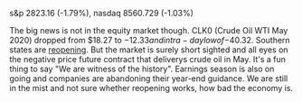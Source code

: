 s&p 2823.16 (-1.79%), nasdaq 8560.729 (-1.03%)

The big news is not in the equity market though. CLK0 (Crude Oil WTI May 2020) dropped from $18.27 to $-12.33 and intra-day low of -$40.32.
Southern states are [reopening](https://www.nbcnews.com/news/us-news/georgia-elsewhere-south-governors-begin-lifting-coronavirus-restrictions-n1188391).
But the market is surely short sighted and all eyes on the negative price future contract that deliverys crude oil in May. It's a fun
thing to say "We are witness of the history". Earnings season is also on going and companies are abandoning their year-end guidance.
We are still in the mist and not sure whether reopening works, how bad the economy is.

